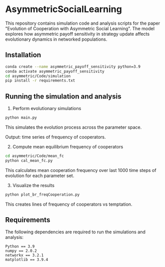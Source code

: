 # AsymmetricSocialLearning

This repository contains simulation code and analysis scripts for the paper "Evolution of Cooperation with Asymmetric Social Learning". The model explores how asymmetric payoff sensitivity in strategy update affects evolutionary dynamics in networked populations.

## Installation

```bash
conda create --name asymmetric_payoff_sensitivity python=3.9
conda activate asymmetric_payoff_sensitivity
cd asymmetric/Code/simulation
pip install -r requirements.txt
```

## Running the simulation and analysis

1. Perform evolutionary simulations
```bash
python main.py
```
This simulates the evolution process across the parameter space.

Output: time series of frequency of cooperators.

2. Compute mean equilibrium frequency of cooperators 
```bash
cd asymmetric/Code/mean_fc
python cal_mean_fc.py
```
This calculates mean cooperation frequency over last 1000 time steps of evolution for each parameter set.

3. Visualize the results
```bash
python plot_br_freqCooperation.py
```
This creates lines of frequency of cooperators vs temptation.


## Requirements

The following dependencies are required to run the simulations and analysis:

```text
Python == 3.9
numpy == 2.0.2
networkx == 3.2.1
matplotlib == 3.9.4
```

